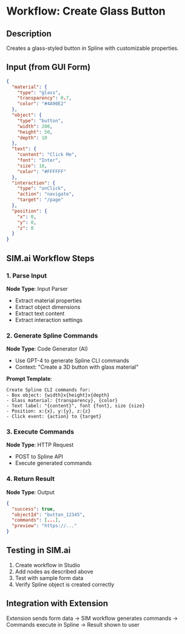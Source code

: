 # Workflow: Create Glass Button

## Description
Creates a glass-styled button in Spline with customizable properties.

## Input (from GUI Form)
```json
{
  "material": {
    "type": "glass",
    "transparency": 0.7,
    "color": "#4A90E2"
  },
  "object": {
    "type": "button",
    "width": 200,
    "height": 50,
    "depth": 10
  },
  "text": {
    "content": "Click Me",
    "font": "Inter",
    "size": 18,
    "color": "#FFFFFF"
  },
  "interaction": {
    "type": "onClick",
    "action": "navigate",
    "target": "/page"
  },
  "position": {
    "x": 0,
    "y": 0,
    "z": 0
  }
}
```

## SIM.ai Workflow Steps

### 1. Parse Input
**Node Type**: Input Parser
- Extract material properties
- Extract object dimensions
- Extract text content
- Extract interaction settings

### 2. Generate Spline Commands
**Node Type**: Code Generator (AI)
- Use GPT-4 to generate Spline CLI commands
- Context: "Create a 3D button with glass material"

**Prompt Template**:
```
Create Spline CLI commands for:
- Box object: {width}x{height}x{depth}
- Glass material: {transparency}, {color}
- Text label: "{content}", font {font}, size {size}
- Position: x:{x}, y:{y}, z:{z}
- Click event: {action} to {target}
```

### 3. Execute Commands
**Node Type**: HTTP Request
- POST to Spline API
- Execute generated commands

### 4. Return Result
**Node Type**: Output
```json
{
  "success": true,
  "objectId": "button_12345",
  "commands": [...],
  "preview": "https://..."
}
```

## Testing in SIM.ai

1. Create workflow in Studio
2. Add nodes as described above
3. Test with sample form data
4. Verify Spline object is created correctly

## Integration with Extension

Extension sends form data → SIM workflow generates commands → Commands execute in Spline → Result shown to user
